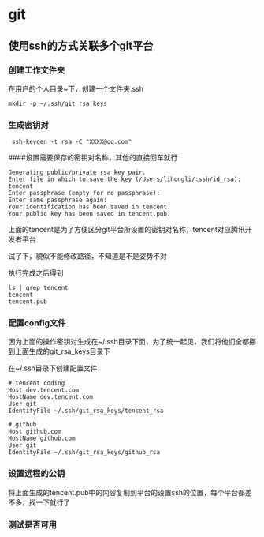 # git

## 使用ssh的方式关联多个git平台

### 创建工作文件夹

在用户的个人目录~下，创建一个文件夹.ssh

```shell
mkdir -p ~/.ssh/git_rsa_keys
```

### 生成密钥对
```shell
 ssh-keygen -t rsa -C "XXXX@qq.com"
```

####设置需要保存的密钥对名称，其他的直接回车就行

```shell
Generating public/private rsa key pair.
Enter file in which to save the key (/Users/lihongli/.ssh/id_rsa): tencent
Enter passphrase (empty for no passphrase):
Enter same passphrase again:
Your identification has been saved in tencent.
Your public key has been saved in tencent.pub.
```

上面的tencent是为了方便区分git平台所设置的密钥对名称，tencent对应腾讯开发者平台

试了下，貌似不能修改路径，不知道是不是姿势不对

执行完成之后得到

```shell
ls | grep tencent
tencent
tencent.pub
```

### 配置config文件

因为上面的操作密钥对生成在~/.ssh目录下面，为了统一起见，我们将他们全都挪到上面生成的git_rsa_keys目录下

在~/.ssh目录下创建配置文件

```shell
# tencent coding
Host dev.tencent.com
HostName dev.tencent.com
User git
IdentityFile ~/.ssh/git_rsa_keys/tencent_rsa

# github
Host github.com
HostName github.com
User git
IdentityFile ~/.ssh/git_rsa_keys/github_rsa
```

### 设置远程的公钥

将上面生成的tencent.pub中的内容复制到平台的设置ssh的位置，每个平台都差不多，找一下就行了

### 测试是否可用



